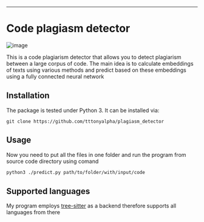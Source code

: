 

------------------------------------------------
# Code plagiasm detector 
![image](https://github.com/tttonyalpha/plagiasm_detector/assets/79598074/8491129c-15ef-4a5d-9430-60602e980e36)


This is a code plagiarism detector that allows you to detect plagiarism between a large corpus of code. The main idea is to calculate embeddings of texts using various methods and predict based on these embeddings using a fully connected neural network

## Installation
The package is tested under Python 3. It can be installed via:
```
git clone https://github.com/tttonyalpha/plagiasm_detector
```

## Usage

Now you need to put all the files in one folder and run the program from source code directory using comand

```bash
python3 ./predict.py path/to/folder/with/input/code


```

## Supported languages
My program employs [tree-sitter](https://tree-sitter.github.io/tree-sitter/) as a backend therefore supports all languages from there 
